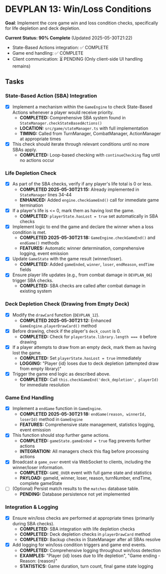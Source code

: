 # DEVPLAN 13: Win/Loss Conditions

**Goal**: Implement the core game win and loss condition checks, specifically for life depletion and deck depletion.

**Current Status: 90% Complete** (Updated 2025-05-30T21:22)
- State-Based Actions integration: ✅ COMPLETE
- Game end handling: ✅ COMPLETE
- Client communication: ⏳ PENDING (Only client-side UI handling remains)

## Tasks

### State-Based Action (SBA) Integration
- [X] Implement a mechanism within the `GameEngine` to check State-Based Actions whenever a player would receive priority.
    - **COMPLETED:** Comprehensive SBA system found in `StateManager.checkStateBasedActions()`
    - **LOCATION:** `src/game/stateManager.ts` with full implementation
    - **TIMING:** Called from TurnManager, CombatManager, ActionManager at appropriate times
- [X] This check should iterate through relevant conditions until no more SBAs apply.
    - **COMPLETED:** Loop-based checking with `continueChecking` flag until no actions occur

### Life Depletion Check
- [X] As part of the SBA checks, verify if any player's life total is 0 or less.
    - **COMPLETED 2025-05-30T21:15:** Already implemented in `StateManager` lines 34-44
    - **ENHANCED:** Added `engine.checkGameEnd()` call for immediate game termination
- [X] If a player's life is <= 0, mark them as having lost the game.
    - **COMPLETED:** `playerState.hasLost = true` set automatically in SBA checks
- [X] Implement logic to end the game and declare the winner when a loss condition is met.
    - **COMPLETED 2025-05-30T21:18:** `GameEngine.checkGameEnd()` and `endGame()` methods
    - **FEATURES:** Automatic winner determination, comprehensive logging, event emission
- [X] Update `GameState` with the game result (winner/loser).
    - **COMPLETED:** Added `gameEnded`, `winner`, `loser`, `endReason`, `endTime` fields
- [X] Ensure player life updates (e.g., from combat damage in `DEVPLAN_06`) trigger SBA checks.
    - **COMPLETED:** SBA checks are called after combat damage in existing system

### Deck Depletion Check (Drawing from Empty Deck)
- [X] Modify the `drawCard` function (`DEVPLAN_12`).
    - **COMPLETED 2025-05-30T21:12:** Enhanced `GameEngine.playerDrawCard()` method
- [X] Before drawing, check if the player's `deck_count` is 0.
    - **COMPLETED:** Check for `playerState.library.length === 0` before drawing
- [X] If a player attempts to draw from an empty deck, mark them as having lost the game.
    - **COMPLETED:** Set `playerState.hasLost = true` immediately
    - **LOGGING:** "Player {id} loses due to deck depletion (attempted draw from empty library)"
- [X] Trigger the game end logic as described above.
    - **COMPLETED:** Call `this.checkGameEnd('deck_depletion', playerId)` for immediate resolution

### Game End Handling
- [X] Implement a `endGame` function in `GameEngine`.
    - **COMPLETED 2025-05-30T21:18:** `endGame(reason, winnerId, loserId)` method in `GameEngine`
    - **FEATURES:** Comprehensive state management, statistics logging, event emission
- [X] This function should stop further game actions.
    - **COMPLETED:** `gameState.gameEnded = true` flag prevents further actions
    - **INTEGRATION:** All managers check this flag before processing actions
- [X] Broadcast a `game_over` event via WebSocket to clients, including the winner/loser information.
    - **COMPLETED:** `GAME_OVER` event with full game state and statistics
    - **PAYLOAD:** gameId, winner, loser, reason, turnNumber, endTime, complete gameState
- [ ] (Optional) Persist match results to the `matches` database table.
    - **PENDING:** Database persistence not yet implemented

### Integration & Logging
- [X] Ensure win/loss checks are performed at appropriate times (primarily during SBA checks).
    - **COMPLETED:** SBA integration with life depletion checks
    - **COMPLETED:** Deck depletion checks in `playerDrawCard` method
    - **COMPLETED:** Backup checks in StateManager after all SBAs resolve
- [X] Add logging for win/loss condition triggers and game end events.
    - **COMPLETED:** Comprehensive logging throughout win/loss detection
    - **EXAMPLES:** "Player {id} loses due to life depletion", "Game ending - Reason: {reason}"
    - **STATISTICS:** Game duration, turn count, final game state logging
